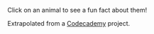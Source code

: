Click on an animal to see a fun fact about them!

Extrapolated from a [Codecademy](https://www.codecademy.com/learn/learn-react-introduction) project.
